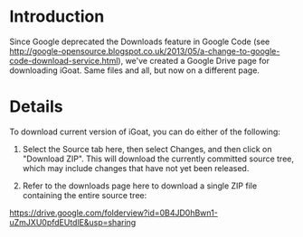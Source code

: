 # Introduction #

Since Google deprecated the Downloads feature in Google Code (see http://google-opensource.blogspot.co.uk/2013/05/a-change-to-google-code-download-service.html), we've created a Google Drive page for downloading iGoat. Same files and all, but now on a different page.


# Details #

To download current version of iGoat, you can do either of the following:

1) Select the Source tab here, then select Changes, and then click on "Download ZIP". This will download the currently committed source tree, which may include changes that have not yet been released.


2) Refer to the downloads page here to download a single ZIP file containing the entire source tree:

https://drive.google.com/folderview?id=0B4JD0hBwn1-uZmJXU0pfdEUtdlE&usp=sharing